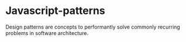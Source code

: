 # Javascript-patterns
Design patterns are concepts to performantly solve commonly recurring problems in software architecture.
